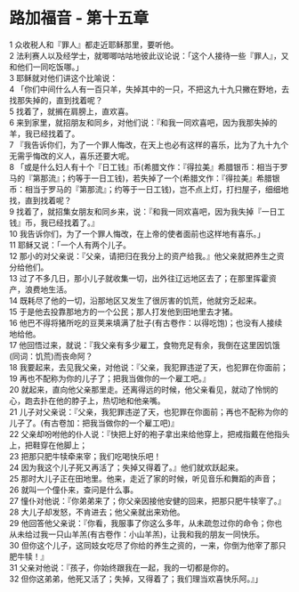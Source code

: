 # 路加福音 - 第十五章
  
 1 众收税人和『罪人』都走近耶稣那里，要听他。  
 2 法利赛人以及经学士，就唧唧咕咕地彼此议论说：「这个人接待一些『罪人』，又和他们一同吃饭哪。」  
 3 耶稣就对他们讲这个比喻说：  
 4 「你们中间什么人有一百只羊，失掉其中的一只，不把这九十九只撇在野地，去找那失掉的，直到找着呢？  
 5 找着了，就搁在肩膀上，直欢喜。  
 6 来到家里，就招朋友和同乡，对他们说：『和我一同欢喜吧，因为我那失掉的羊，我已经找着了。  
 7 『我告诉你们，为了一个罪人悔改，在天上也必有这样的喜乐，比为了九十九个无需乎悔改的义人，喜乐还要大呢。  
 8 「或是什么妇人有十个『日工钱』币(希腊文作：『得拉美』希腊银币：相当于罗马的『第那流』；约等于一日工钱)，若失掉了一个(希腊文作：『得拉美』希腊银币：相当于罗马的『第那流』；约等于一日工钱)，岂不点上灯，打扫屋子，细细地找，直到找着呢？  
 9 找着了，就招集女朋友和同乡来，说：『和我一同欢喜吧，因为我失掉『一日工钱』币，我已经找着了。』  
 10 我告诉你们，为了一个罪人悔改，在上帝的使者面前也这样地有喜乐。」  
 11 耶稣又说：「一个人有两个儿子。  
 12 那小的对父亲说：『父亲，请把归在我分上的资产给我。』他父亲就把养生之资分给他们。  
 13 过了不多几日，那小儿子就收集一切，出外往辽远地区去了；在那里挥霍资产，浪费地生活。  
 14 既耗尽了他的一切，沿那地区又发生了很厉害的饥荒，他就穷乏起来。  
 15 于是他去投靠那地方的一个公民；那人打发他到田地里去才猪。  
 16 他巴不得将猪所吃的豆荚来填满了肚子(有古卷作：以得吃饱)；也没有人接续地给他。  
 17 他回悟过来，就说：『我父亲有多少雇工，食物充足有余，我倒在这里因饥饿(同词：饥荒)而丧命阿？  
 18 我要起来，去见我父亲，对他说：『父亲，我犯罪违逆了天，也犯罪在你面前；  
 19 再也不配称为你的儿子了；把我当做你的一个雇工吧。』  
 20 就起来，直向他父亲那里走。还离得远的时候，他父亲看见，就动了怜悯的心，跑去扑在他的脖子上，热切地和他亲嘴。  
 21 儿子对父亲说：『父亲，我犯罪违逆了天，也犯罪在你面前；再也不配称为你的儿子了。(有古卷加：把我当做你的一个雇工吧)』  
 22 父亲却吩咐他的仆人说：『快把上好的袍子拿出来给他穿上，把戒指戴在他指头上，把鞋穿在他脚上；  
 23 把那只肥牛犊牵来宰；我们吃喝快乐吧！  
 24 因为我这个儿子死又再活了；失掉又得着了。』他们就欢跃起来。  
 25 那时大儿子正在田地里。他来，走近了家的时候，听见音乐和舞蹈的声音；  
 26 就叫一个僮仆来，查问是什么事。  
 27 憧仆对他说：『你弟弟来了；你父亲因接他安健的回来，把那只肥牛犊宰了。』  
 28 大儿子却发怒，不肯进去；他父亲就出来劝他。  
 29 他回答他父亲说：『你看，我服事了你这么多年，从未疏忽过你的命令；你也从未给过我一只山羊羔(有古卷作：小山羊羔)，让我和我的朋友一同快乐。  
 30 但你这个儿子，这同妓女吃尽了你给的养生之资的，一来，你倒为他宰了那只肥牛犊！』  
 31 父亲对他说：『孩子，你始终跟我在一起，我的一切都是你的。  
 32 但你这弟弟，他死又活了；失掉，又得着了；我们理当欢喜快乐阿。』」